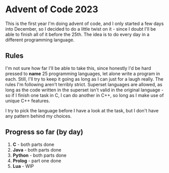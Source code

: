 # Advent of Code 2023

This is the first year I'm doing advent of code, and I only started a few days
into December, so I decided to do a little twist on it - since I doubt I'll be
able to finish all of it before the 25th. The idea is to do every day in a different
programming language.

## Rules

I'm not sure how far I'll be able to take this, since honestly I'd be hard pressed
to **name** 25 programming languages, let alone write a program in each. Still,
I'll try to keep it going as long as I can just for a laugh really. The rules I'm
following aren't terribly strict. Superset languages are allowed, as long as the 
code written in the superset isn't valid in the original language - so if I finish
one task in C, I can do another in C++, so long as I make use of unique C++ features.

I try to pick the language before I have a look at the task, but I don't have any
pattern behind my choices.

## Progress so far (by day)

1. **C** - both parts done
2. **Java** - both parts done
3. **Python** - both parts done
4. **Prolog** - part one done
5. **Lua** - WIP